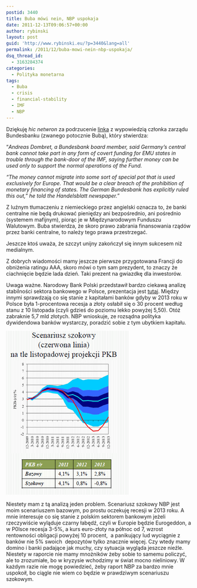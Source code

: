 ```yaml
---
postid: 3440
title: Buba mówi nein, NBP uspokaja
date: 2011-12-13T09:06:57+00:00
author: rybinski
layout: post
guid: 'http://www.rybinski.eu/?p=3440&lang=all'
permalink: /2011/12/buba-mowi-nein-nbp-uspokaja/
dsq_thread_id:
  - 3163284374
categories:
  - Polityka monetarna
tags:
  - Buba
  - crisis
  - financial-stability
  - IMF
  - NBP
---
```

Dziękuję _hic netwron_ za podrzucenie [linka](http://www.telegraph.co.uk/finance/debt-crisis-live/8946921/Debt-crisis-as-it-happened-December-12-2011.html) z wypowiedzią członka zarządu Bundesbanku (zwanego potocznie Bubą), który stwierdza:

“_Andreas Dombret, a Bundesbank board member, said Germany’s central bank cannot take part in any form of covert funding for EMU states in trouble through the bank-door of the IMF, saying further money can be used only to support the normal operations of the Fund._ 

_“The money cannot migrate into some sort of special pot that is used exclusively for Europe. That would be a clear breach of the prohibition of monetary financing of states. The German Bundesbank has explicitly ruled this out,” he told the Handelsblatt newspaper.”_

Z luźnym tłumaczeniu z niemieckiego przez angielski oznacza to, że banki centralne nie będą drukować pieniędzy ani bezpośrednio, ani pośrednio (systemem mafijnym), piorąc je w Międzynarodowym Funduszu Walutowym. Buba stwierdza, że skoro prawo zabrania finansowania rządów przez banki centralne, to należy tego prawa przestrzegać.

Jeszcze ktoś uważa, że szczyt unijny zakończył się innym sukcesem niż medialnym.

<!--more-->

Z dobrych wiadomości mamy jeszcze pierwsze przygotowana Francji do obniżenia ratingu AAA, skoro mówi o tym sam prezydent, to znaczy że ciachnięcie będzie lada dzień. Taki prezent na gwiazdkę dla inwestorów.

Uwaga ważne. Narodowy Bank Polski przedstawił bardzo ciekawą analizę stabilności sektora bankowego w Polsce, prezentacja jest [tuta](http://resources.rybinski.eu/resources/viewResource:eb859266-255b-11e1-890c-001b24eff4d8)j. Między innymi sprawdzają co się stanie z kapitałami banków gdyby w 2013 roku w Polsce była 1-procentowa recesja a złoty osłabił się o 30 procent według stanu z 10 listopada (czyli gdzieś do poziomu lekko powyżej 5,50). Otóż zabraknie 5,7 mld złotych. NBP wnioskuje, ze rozsądna polityka dywidendowa banków wystarczy, poradzić sobie z tym ubytkiem kapitału.

<img class="aligncenter size-full wp-image-3441" title="NBP_szok" src="/uploads/NBP_szok.png" alt="NBP_szok" width="332" height="446" />

Niestety mam z tą analizą jeden problem. Scenariusz szokowy NBP jest moim scenariuszem bazowym, po prostu oczekuję recesji w 2013 roku. A mnie interesuje co się stanie z polskim sektorem bankowym jeżeli rzeczywiście wyląduje czarny łabędź, czyli w Europie będzie Eurogeddon, a w P0lsce recesja 3-5%, a kurs euro-złoty na północ od 7, wzrost rentowności obligacji powyżej 10 procent,  a panikujący lud wyciągnie z banków nie 5% swoich  depozytów tylko znacznie więcej. Czy wtedy mamy domino i banki padające jak muchy, czy sytuacja wygląda jeszcze nieźle. Niestety w raporcie nie mamy mnożników żeby sobie to samemu policzyć, ale to zrozumiałe, bo w kryzysie wchodzimy w świat mocno nieliniowy. W każdym razie nie mogę powiedzieć, żeby raport NBP za bardzo mnie uspokoił, bo ciągle nie wiem co będzie w prawdziwym scenariuszu szokowym.
